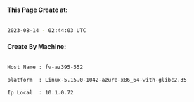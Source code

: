 
   
#### This Page Create at:

```bash

2023-08-14 - 02:44:03 UTC

```

#### Create By Machine:

```bash

Host Name : fv-az395-552

platform  : Linux-5.15.0-1042-azure-x86_64-with-glibc2.35

Ip Local  : 10.1.0.72

```

